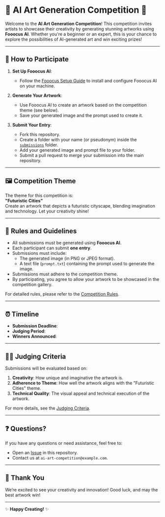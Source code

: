 # 🎨 AI Art Generation Competition 🎨

Welcome to the **AI Art Generation Competition**! This competition invites artists to showcase their creativity by generating stunning artworks using **Fooocus AI**. Whether you're a beginner or an expert, this is your chance to explore the possibilities of AI-generated art and win exciting prizes!

---

## 🚀 **How to Participate**

1. **Set Up Fooocus AI**:
   - Follow the [Fooocus Setup Guide](./resources/fooocusSetupGuide.md) to install and configure Fooocus AI on your machine.

2. **Generate Your Artwork**:
   - Use Fooocus AI to create an artwork based on the competition theme (see below).
   - Save your generated image and the prompt used to create it.

3. **Submit Your Entry**:
   - Fork this repository.
   - Create a folder with your name (or pseudonym) inside the [`submissions`](./submissions/) folder.
   - Add your generated image and prompt file to your folder.
   - Submit a pull request to merge your submission into the main repository.

---

## 🖼️ **Competition Theme**

The theme for this competition is:  
**"Futuristic Cities"**  
Create an artwork that depicts a futuristic cityscape, blending imagination and technology. Let your creativity shine!

---

## 📜 **Rules and Guidelines**

- All submissions must be generated using **Fooocus AI**.
- Each participant can submit **one entry**.
- Submissions must include:
  - The generated image (in PNG or JPEG format).
  - A text file (`prompt.txt`) containing the prompt used to generate the image.
- Submissions must adhere to the competition theme.
- By participating, you agree to allow your artwork to be showcased in the competition gallery.

For detailed rules, please refer to the [Competition Rules](./resources/competition_rules.md).

---

## ⏰ **Timeline**

- **Submission Deadline**: 
- **Judging Period**: 
- **Winners Announced**: 
---

## 🧑‍⚖️ **Judging Criteria**

Submissions will be evaluated based on:
1. **Creativity**: How unique and imaginative the artwork is.
2. **Adherence to Theme**: How well the artwork aligns with the "Futuristic Cities" theme.
3. **Technical Quality**: The visual appeal and technical execution of the artwork.

For more details, see the [Judging Criteria](./judging/criteria.md).

---

## ❓ **Questions?**

If you have any questions or need assistance, feel free to:
- Open an [Issue](https://github.com/your-username/AI-Art-Competition/issues) in this repository.
- Contact us at `ai-art-competition@example.com`.

---

## 🙏 **Thank You**

We’re excited to see your creativity and innovation! Good luck, and may the best artwork win!

---

✨ **Happy Creating!** ✨
